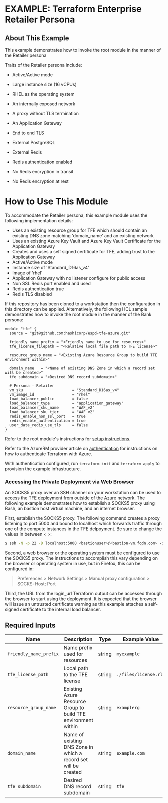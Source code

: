 # EXAMPLE: Terraform Enterprise Retailer Persona

## About This Example
This example demonstrates how to invoke the root module in the manner
of the Retailer persona

Traits of the Retailer persona include:

* Active/Active mode

* Large instance size (16 vCPUs)

* RHEL as the operating system

* An internally exposed network

* A proxy without TLS termination

* An Application Gateway

* End to end TLS

* External PostgreSQL

* External Redis

* Redis authentication enabled

* No Redis encryption in transit

* No Redis encryption at rest

# How to Use This Module

To accommodate the Retailer persona, this example module uses the
following implementation details:

* Uses an existing resource group for TFE which should contain an
existing DNS zone matching 'domain_name' and an existing network
* Uses an existing Azure Key Vault and Azure Key Vault Certificate
for the Application Gateway
* Creates and uses a self signed certificate for TFE, adding trust
to the Application Gateway
* Active/Active mode
* Instance size of 'Standard_D16as_v4'
* Image of 'rhel'
* Application Gateway with no listener configure for public access
* Non SSL Redis port enabled and used
* Redis authentication true
* Redis TLS disabled

If this repository has been cloned to a workstation then the
configuration in this directory can be applied. Alternatively, the
following HCL sample demonstrates how to invoke the root module in the
manner of the Bank persona:

```hcl
module "tfe" {
  source = "git@github.com:hashicorp/espd-tfe-azure.git"

  friendly_name_prefix = "<Friendly name to use for resources>"
  tfe_license_filepath = "<Relative local file path to TFE license>"

  resource_group_name = "<Existing Azure Resource Group to build TFE environment within>"

  domain_name   = "<Name of existing DNS Zone in which a record set will be created>"
  tfe_subdomain = "<Desired DNS record subdomain>"

  # Persona - Retailer
  vm_sku                      = "Standard_D16as_v4"
  vm_image_id                 = "rhel"
  load_balancer_public        = false
  load_balancer_type          = "application_gateway"
  load_balancer_sku_name      = "WAF_v2"
  load_balancer_sku_tier      = "WAF_v2"
  redis_enable_non_ssl_port   = true
  redis_enable_authentication = true
  user_data_redis_use_tls     = false
}
```

Refer to the root module's instructions for [setup instructions](../../README.md#How-to-Use-This-Module).

Refer to the AzureRM provider article on [authentication](https://registry.terraform.io/providers/hashicorp/azurerm/latest/docs) for instructions on how to authenticate Terraform with Azure.

With authentication configured, run `terraform init` and `terraform apply` to provision the example infrastructure.

### Accessing the Private Deployment via Web Browser

An SOCKS5 proxy over an SSH channel on your workstation can be used 
to access the TFE deployment from outside of the Azure network. The
following example demonstrates how to establish a SOCKS5 proxy using
Bash, an bastion host virtual machine, and an internet browser.

First, establish the SOCKS5 proxy. The following command creates a
proxy listening to port 5000 and bound to localhost which forwards
traffic through one of the compute instances in the TFE delpoyment.
Be sure to change the values in between `< >`:

```bash
$ ssh -N -p 22 -D localhost:5000 <bastionuser>@<bastion-vm.fqdn.com> -i /path/to/id_rsa
```

Second, a web browser or the operating system must be configured to use
the SOCKS5 proxy. The instructions to accomplish this vary depending on
the browser or operating system in use, but in Firefox, this can be
configured in:

> Preferences > Network Settings > Manual proxy configuration >
SOCKS: Host; Port

Third, the URL from the login_url Terraform output can be accessed
through the browser to start using the deployment. It is expected that
the browser will issue an untrusted certificate warning as this example
attaches a self-signed certificate to the internal load balancer.

## Required Inputs

| Name | Description | Type | Example Value |
|------|-------------|------| ------------- |
| `friendly_name_prefix` | Name prefix used for resources | string | `myexample` |
| `tfe_license_path` | Local path to the TFE license | string | `./files/license.rli` |
| `resource_group_name` | Existing Azure Resource Group to build TFE environment within | string | `examplerg` |
| `domain_name` | Name of existing DNS Zone in which a record set will be created | string | `example.com` |
| `tfe_subdomain` | Desired DNS record subdomain | string | `tfe` |
